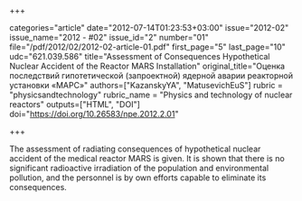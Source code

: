+++

categories="article"
date="2012-07-14T01:23:53+03:00"
issue="2012-02"
issue_name="2012 - #02"
issue_id="2"
number="01"
file="/pdf/2012/02/2012-02-article-01.pdf"
first_page="5"
last_page="10"
udc="621.039.586"
title="Assessment of Consequences Hypothetical Nuclear Accident of the Reactor MARS Installation"
original_title="Оценка последствий гипотетической (запроектной) ядерной аварии реакторной установки «МАРС»"
authors=["KazanskyYA", "MatusevichEuS"]
rubric = "physicsandtechnology"
rubric_name = "Physics and technology of nuclear reactors"
outputs=["HTML", "DOI"]
doi="https://doi.org/10.26583/npe.2012.2.01"

+++

The assessment of radiating consequences of hypothetical nuclear accident of the medical reactor MARS is given. It is shown that there is no significant radioactive irradiation of the population and environmental pollution, and the personnel is by own efforts capable to eliminate its consequences.